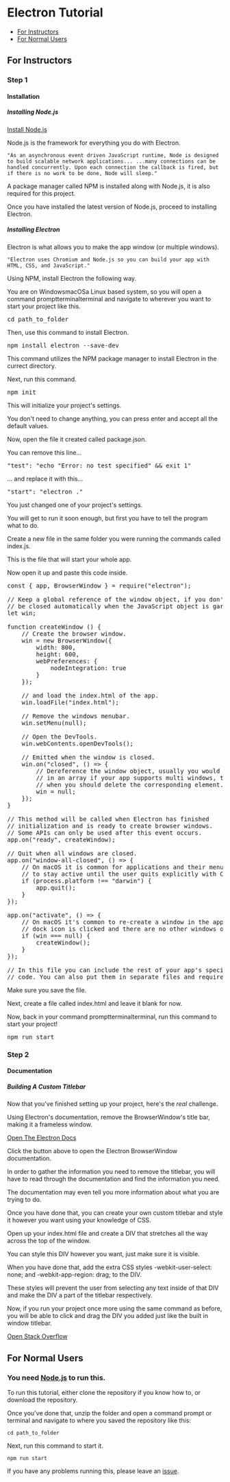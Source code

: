 # Electron Tutorial

- [For Instructors](#for-instructors)
- [For Normal Users](#for-normal-users)

## For Instructors

### Step 1

#### Installation

##### Installing Node.js

[Install Node.js](https://nodejs.org/en/download/)

Node.js is the framework for everything you do with Electron.

`"As an asynchronous event driven JavaScript runtime, Node is designed to build scalable network applications... ...many connections can be handled concurrently. Upon each connection the callback is fired, but if there is no work to be done, Node will sleep."`

A package manager called NPM is installed along with Node.js, it is also required for this project.

Once you have installed the latest version of Node.js, proceed to installing Electron.

##### Installing Electron

Electron is what allows you to make the app window (or multiple windows).

`"Electron uses Chromium and Node.js so you can build your app with HTML, CSS, and JavaScript."`

Using NPM, install Electron the following way.

You are on <span class="windows">Windows</span><span class="mac">macOS</span><span class="linux">a Linux based system</span>, so you will open a <span class="windows">command prompt</span><span class="mac">terminal</span><span class="linux">terminal</span> and navigate to wherever you want to start your project like this.

<kbd class="bg-dark text-white">cd path_to_folder</kbd>

Then, use this command to install Electron.

<kbd class="bg-dark text-white">npm install electron --save-dev</kbd>

This command utilizes the NPM package manager to install Electron in the currect directory.

Next, run this command.

<kbd class="bg-dark text-white">npm init</kbd>

This will initialize your project's settings.

You don't need to change anything, you can press enter and accept all the default values.

Now, open the file it created called <span class="text-primary">package.json</span>.

You can remove this line...

<kbd class="bg-dark text-white">"test": "echo \"Error: no test specified\" && exit 1"</kbd>

... and replace it with this...

<kbd class="bg-dark text-white">"start": "electron ."</kbd>

You just changed one of your project's settings.

You will get to run it soon enough, but first you have to tell the program what to do.

Create a new file in the same folder you were running the commands called <span class="text-primary">index.js</span>.

This is the file that will start your whole app.

Now open it up and paste this code inside.

<pre class="bg-dark text-white">const { app, BrowserWindow } = require("electron");

// Keep a global reference of the window object, if you don't, the window will
// be closed automatically when the JavaScript object is garbage collected.
let win;

function createWindow () {
	// Create the browser window.
	win = new BrowserWindow({
		width: 800,
		height: 600,
		webPreferences: {
			nodeIntegration: true
		}
	});

	// and load the index.html of the app.
	win.loadFile("index.html");

	// Remove the windows menubar.
	win.setMenu(null);

	// Open the DevTools.
	win.webContents.openDevTools();

	// Emitted when the window is closed.
	win.on("closed", () => {
		// Dereference the window object, usually you would store windows
		// in an array if your app supports multi windows, this is the time
		// when you should delete the corresponding element.
		win = null;
	});
}

// This method will be called when Electron has finished
// initialization and is ready to create browser windows.
// Some APIs can only be used after this event occurs.
app.on("ready", createWindow);

// Quit when all windows are closed.
app.on("window-all-closed", () => {
	// On macOS it is common for applications and their menu bar
	// to stay active until the user quits explicitly with Cmd + Q
	if (process.platform !== "darwin") {
		app.quit();
	}
});

app.on("activate", () => {
	// On macOS it's common to re-create a window in the app when the
	// dock icon is clicked and there are no other windows open.
	if (win === null) {
		createWindow();
	}
});

// In this file you can include the rest of your app's specific main process
// code. You can also put them in separate files and require them here.</pre>

Make sure you save the file.

Next, create a file called <span class="text-primary">index.html</span> and leave it blank for now.

Now, back in your <span class="windows">command prompt</span><span class="mac">terminal</span><span class="linux">terminal</span>, run this command to start your project!

<kbd class="bg-dark text-white">npm run start</kbd>

### Step 2

#### Documentation

##### Building A Custom Titlebar

Now that you've finished setting up your project, here's the <i>real</i> challenge.

Using Electron's documentation, remove the BrowserWindow's title bar, making it a <span class="text-primary">frameless window</span>.

[Open The Electron Docs](https://electronjs.org/docs/api/browser-window?q=titlebar#browserwindow)

Click the button above to open the Electron BrowserWindow documentation.

In order to gather the information you need to remove the titlebar, you will have to read through the documentation and find the information you need.

The documentation may even tell you more information about what you are trying to do.

Once you have done that, you can create your own custom titlebar and style it however you want using your knowledge of CSS.

Open up your <span class="text-primary">index.html</span> file and create a DIV that stretches all the way across the top of the window.

You can style this DIV however you want, just make sure it is visible.

When you have done that, add the extra CSS styles <span class="text-primary">-webkit-user-select: none;</span> and <span class="text-primary">-webkit-app-region: drag;</span> to the DIV.

These styles will prevent the user from selecting any text inside of that DIV and make the DIV a part of the titlebar respectively.

Now, if you run your project once more using the same command as before, you will be able to click and drag the DIV you added just like the built in window titlebar.

[Open Stack Overflow](https://stackoverflow.com/questions/35876939/frameless-window-with-controls-in-electron-windows)

## For Normal Users

### You need [Node.js](https://nodejs.org/) to run this.

To run this tutorial, either clone the repository if you know how to, or download the repository.

Once you've done that, unzip the folder and open a command prompt or terminal and navigate to where you saved the repository like this:

```
cd path_to_folder
```

Next, run this command to start it.

```
npm run start
```

If you have any problems running this, please leave an [issue](https://github.com/KyzaGitHub/Electron-Tutorial/issues).
